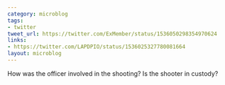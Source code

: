 ```yaml
---
category: microblog
tags:
- twitter
tweet_url: https://twitter.com/ExMember/status/1536050298354970624
links:
- https://twitter.com/LAPDPIO/status/1536025327780081664
layout: microblog
---
```

How was the officer involved in the shooting? Is the shooter in custody?
